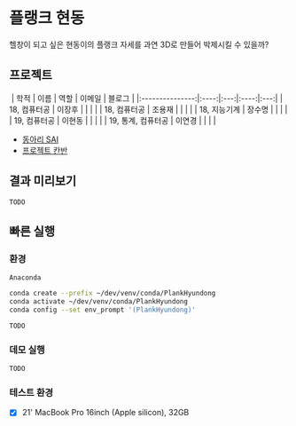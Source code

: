 # 플랭크 현동

헬창이 되고 싶은 현동이의 플랭크 자세를 과연 3D로 만들어 박제시킬 수 있을까?

## 프로젝트
​
|       학적       |  이름 | 역할 | 이메일 | 블로그 |
|:---------------:|:----:|:---:|:----:|:---:|
| 18, 컴퓨터공      | 이장후 |     |     | |
| 18, 컴퓨터공      | 조용재 |     |     | |
| 18, 지능기계      | 장수명 |     |     | |
| 19, 컴퓨터공      | 이현동 |     |     | |
| 19, 통계, 컴퓨터공 | 이연경 |     |     | |

- [동아리 SAI](https://github.com/sju-coml/SAI)
- [프로젝트 칸반](https://www.notion.so/janghoo/21fcf2a58bd0412d98750e92156b728b?v=fb1550801bd94e748c1f13bc2c12c51b)

## 결과 미리보기

`TODO`

## 빠른 실행

### 환경

`Anaconda`
```bash
conda create --prefix ~/dev/venv/conda/PlankHyundong
conda activate ~/dev/venv/conda/PlankHyundong
conda config --set env_prompt '(PlankHyundong)'
```

`TODO`

### 데모 실행

`TODO`

### 테스트 환경

- [x] 21' MacBook Pro 16inch (Apple silicon), 32GB
